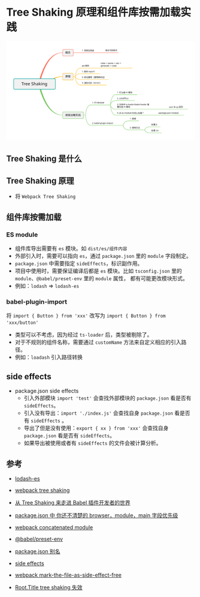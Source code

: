 # Tree Shaking 原理和组件库按需加载实践
![tree shaking](./tree-shaking.svg)

## Tree Shaking 是什么

## Tree Shaking 原理

  - 将 `Webpack Tree Shaking` 

## 组件库按需加载
### ES module
  - 组件库导出需要有 `es` 模块。如 `dist/es/组件内容`
  - 外部引入时，需要可以指向 `es`，通过 `package.json` 里的 `module` 字段制定。
  - `package.json` 中需要指定 `sideEffects`，标识副作用。
  - 项目中使用时，需要保证编译后都是 `es` 模块。比如 `tsconfig.json` 里的 `module`、`@babel/preset-env` 里的 `module` 属性， 都有可能更改模块形式。
  - 例如：`lodash` => `lodash-es`

### babel-plugin-import
将 `import { Button } from 'xxx'` 改写为 `import { Button } from 'xxx/button'`
  - 类型可以不考虑，因为经过 `ts-loader` 后，类型被剔除了。
  - 对于不规则的组件名称，需要通过 `customName` 方法来自定义相应的引入路径。  
  - 例如：`loadash` 引入路径转换

## side effects
  - package.json side effects
    - 引入外部模块 `import 'test'` 会查找外部模块的 `package.json` 看是否有 `sideEffects`。
    - 引入没有导出：`import './index.js'` 会查找自身 `package.json` 看是否有 `sideEffects` 。
    - 导出了但是没有使用：`export { xx } from 'xxx'` 会查找自身 `package.json` 看是否有 `sideEffects`。
    - 如果导出被使用或者有 `sideEffects` 的文件会被计算分析。

## 参考
- [lodash-es](https://www.npmjs.com/package/lodash-es)
- [webpack tree shaking](https://webpack.js.org/guides/tree-shaking/)
- [从 Tree Shaking 来走进 Babel 插件开发者的世界](https://jishuin.proginn.com/p/763bfbd6d79a)
- [package.json 中 你还不清楚的 browser，module，main 字段优先级](https://github.com/SunshowerC/blog/issues/8)
- [webpack concatenated module](https://www.webpackjs.com/plugins/module-concatenation-plugin/)
- [@babel/preset-env](https://babeljs.io/docs/en/babel-preset-env#modules)
- [package.json 别名](https://github.com/jht6/blogs/issues/63)
- [side effects](https://blog.csdn.net/u012961419/article/details/107094056)
- [webpack mark-the-file-as-side-effect-free](https://webpack.js.org/guides/tree-shaking/#mark-the-file-as-side-effect-free)

- [Root.Title tree shaking 失效](https://blog.logrocket.com/tree-shaking-and-code-splitting-in-webpack/)
